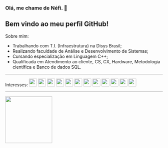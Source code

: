 ### Olá, me chame de Néfi.  :hatching_chick:
## Bem vindo ao meu perfil GitHub!

Sobre mim:

- Trabalhando com T.I. (Infraestrutura) na Disys Brasil;
- Realizando faculdade de Análise e Desenvolvimento de Sistemas;
- Cursando especialização em Linguagem C++; 
- Qualificada em Atendimento ao cliente, CS, CX, Hardware, Metodologia científica e Banco de dados SQL.

---

Interesses:
<img src="https://cdn.jsdelivr.net/gh/devicons/devicon/icons/git/git-original.svg" width="25" height="25"/>   <img src="https://cdn.jsdelivr.net/gh/devicons/devicon/icons/vscode/vscode-original.svg" width="25" height="25"/>   <img src="https://cdn.jsdelivr.net/gh/devicons/devicon/icons/trello/trello-plain-wordmark.svg" width="25" height="25"/>   <img src="https://cdn.jsdelivr.net/gh/devicons/devicon/icons/redhat/redhat-original.svg" width="25" height="25"/>   <img src="https://cdn.jsdelivr.net/gh/devicons/devicon/icons/linux/linux-original.svg" width="25" height="25"/>   <img src="https://cdn.jsdelivr.net/gh/devicons/devicon/icons/jquery/jquery-original.svg" width="25" height="25"/>   <img src="https://cdn.jsdelivr.net/gh/devicons/devicon/icons/jira/jira-original.svg" width="25" height="25"/>   <img src="https://cdn.jsdelivr.net/gh/devicons/devicon/icons/java/java-original.svg" width="25" height="25"/>   <img
src="https://cdn.jsdelivr.net/gh/devicons/devicon/icons/intellij/intellij-original.svg" width="25" height="25"/>   <img
src="https://cdn.jsdelivr.net/gh/devicons/devicon/icons/docker/docker-original.svg" width="25" height="25"/>   <img
src="https://cdn.jsdelivr.net/gh/devicons/devicon/icons/cplusplus/cplusplus-original.svg" width="25" height="25"/>   <img 
src="https://cdn.jsdelivr.net/gh/devicons/devicon/icons/apache/apache-original.svg" width="25" height="25"/>

---

<img src="https://media.tenor.com/G6a837fJZr8AAAAd/smile-creepy-smile.gif" width="150" style="max witdh:100%;"/>

